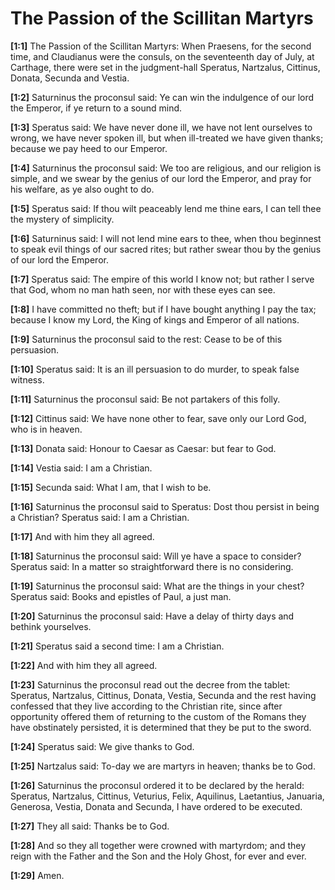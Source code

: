# The Passion of the Scillitan Martyrs

**[1:1]** The Passion of the Scillitan Martyrs: When Praesens, for the second time, and Claudianus were the consuls, on the seventeenth day of July, at Carthage, there were set in the judgment-hall Speratus, Nartzalus, Cittinus, Donata, Secunda and Vestia.

**[1:2]** Saturninus the proconsul said:  Ye can win the indulgence of our lord the Emperor, if ye return to a sound mind.

**[1:3]** Speratus said:  We have never done ill, we have not lent ourselves to wrong, we have never spoken ill, but when ill-treated we have given thanks; because we pay heed to our Emperor.

**[1:4]** Saturninus the proconsul said:  We too are religious, and our religion is simple, and we swear by the genius of our lord the Emperor, and pray for his welfare, as ye also ought to do.

**[1:5]** Speratus said:  If thou wilt peaceably lend me thine ears, I can tell thee the mystery of simplicity.

**[1:6]** Saturninus said:  I will not lend mine ears to thee, when thou beginnest to speak evil things of our sacred rites; but rather swear thou by the genius of our lord the Emperor.

**[1:7]** Speratus said:  The empire of this world I know not; but rather I serve that God, whom no man hath seen, nor with these eyes can see.

**[1:8]** I have committed no theft; but if I have bought anything I pay the tax; because I know my Lord, the King of kings and Emperor of all nations.

**[1:9]** Saturninus the proconsul said to the rest:  Cease to be of this persuasion.

**[1:10]** Speratus said:  It is an ill persuasion to do murder, to speak false witness.

**[1:11]** Saturninus the proconsul said:  Be not partakers of this folly.

**[1:12]** Cittinus said:  We have none other to fear, save only our Lord God, who is in heaven.

**[1:13]** Donata said:  Honour to Caesar as Caesar:  but fear to God.

**[1:14]** Vestia said:  I am a Christian.

**[1:15]** Secunda said:  What I am, that I wish to be.

**[1:16]** Saturninus the proconsul said to Speratus:  Dost thou persist in being a Christian?  Speratus said:  I am a Christian.

**[1:17]** And with him they all agreed.

**[1:18]** Saturninus the proconsul said:  Will ye have a space to consider?  Speratus said:  In a matter so straightforward there is no considering.

**[1:19]** Saturninus the proconsul said:  What are the things in your chest?  Speratus said:  Books and epistles of Paul, a just man.

**[1:20]** Saturninus the proconsul said:  Have a delay of thirty days and bethink yourselves.

**[1:21]** Speratus said a second time:  I am a Christian.

**[1:22]** And with him they all agreed.

**[1:23]** Saturninus the proconsul read out the decree from the tablet:  Speratus, Nartzalus, Cittinus, Donata, Vestia, Secunda and the rest having confessed that they live according to the Christian rite, since after opportunity offered them of returning to the custom of the Romans they have obstinately persisted, it is determined that they be put to the sword.

**[1:24]** Speratus said:  We give thanks to God.

**[1:25]** Nartzalus said:  To-day we are martyrs in heaven; thanks be to God.

**[1:26]** Saturninus the proconsul ordered it to be declared by the herald:  Speratus, Nartzalus, Cittinus, Veturius, Felix, Aquilinus, Laetantius, Januaria, Generosa, Vestia, Donata and Secunda, I have ordered to be executed.

**[1:27]** They all said:  Thanks be to God.

**[1:28]** And so they all together were crowned with martyrdom; and they reign with the Father and the Son and the Holy Ghost, for ever and ever.

**[1:29]** Amen.

